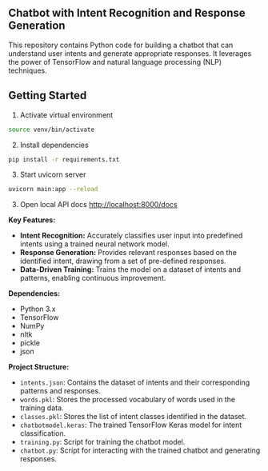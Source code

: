 ## Chatbot with Intent Recognition and Response Generation ##

This repository contains Python code for building a chatbot that can understand user intents and generate appropriate responses. It leverages the power of TensorFlow and natural language processing (NLP) techniques.

## Getting Started
1. Activate virtual environment
```zsh
source venv/bin/activate
```
2. Install dependencies
```zsh
pip install -r requirements.txt
```
3. Start uvicorn server
```zsh
uvicorn main:app --reload
```
3. Open local API docs [http://localhost:8000/docs](http://localhost:5000/docs)


**Key Features:**

- **Intent Recognition:** Accurately classifies user input into predefined intents using a trained neural network model.
- **Response Generation:** Provides relevant responses based on the identified intent, drawing from a set of pre-defined responses.
- **Data-Driven Training:** Trains the model on a dataset of intents and patterns, enabling continuous improvement.

**Dependencies:**

- Python 3.x
- TensorFlow
- NumPy
- nltk
- pickle
- json

**Project Structure:**

- `intents.json`: Contains the dataset of intents and their corresponding patterns and responses.
- `words.pkl`: Stores the processed vocabulary of words used in the training data.
- `classes.pkl`: Stores the list of intent classes identified in the dataset.
- `chatbotmodel.keras`: The trained TensorFlow Keras model for intent classification.
- `training.py`: Script for training the chatbot model.
- `chatbot.py`: Script for interacting with the trained chatbot and generating responses.